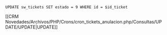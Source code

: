 `UPDATE sw_tickets SET estado = 9 WHERE id = $id_ticket`

[[CRM Novedades/Archivos/PHP/Crons/cron_tickets_anulacion.php/Consultas/UPDATE/UPDATE|UPDATE]]